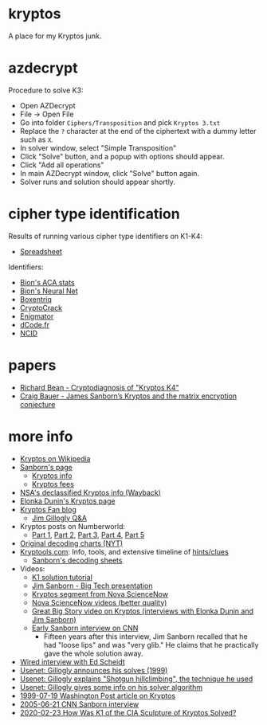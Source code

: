 # kryptos
A place for my Kryptos junk.

# azdecrypt

Procedure to solve K3:

* Open AZDecrypt
* File -> Open File
* Go into folder `Ciphers/Transposition` and pick `Kryptos 3.txt`
* Replace the `?` character at the end of the ciphertext with a dummy letter such as `X`.
* In solver window, select "Simple Transposition"
* Click "Solve" button, and a popup with options should appear.
* Click "Add all operations"
* In main AZDecrypt window, click "Solve" button again.
* Solver runs and solution should appear shortly.

# cipher type identification

Results of running various cipher type identifiers on K1-K4:
* [Spreadsheet](https://docs.google.com/spreadsheets/d/1G2VXt4d_Fx2UH9Sc918rMHaHvJWIvjcCdu_xQyuzRCs/edit?usp=sharing)

Identifiers:
* [Bion's ACA stats](http://bionsgadgets.appspot.com/gadget_forms/refscore.html)
* [Bion's Neural Net](https://bionsbeta.appspot.com/test_area/neural_net_id_test_collection18.html)
* [Boxentriq](https://www.boxentriq.com/code-breaking/cipher-identifier)
* [CryptoCrack](https://sites.google.com/site/cryptocrackprogram)
* [Enigmator](https://merri.cx/enigmator/cryptanalysis/crypto_identifier.html)
* [dCode.fr](https://www.dcode.fr/cipher-identifier)
* [NCID](https://www.cryptool.org/en/cto/ncid)

# papers

* [Richard Bean - Cryptodiagnosis of "Kryptos K4"](https://ecp.ep.liu.se/index.php/histocrypt/article/view/153)
* [Craig Bauer - James Sanborn’s Kryptos and the matrix encryption conjecture](https://www.tandfonline.com/doi/abs/10.1080/01611194.2016.1141556)

# more info
* [Kryptos on Wikipedia](https://en.wikipedia.org/wiki/Kryptos)
* [Sanborn's page](https://jimsanborn.net)
  * [Kryptos info](https://jimsanborn.net/main.html#kryptos)
  * [Kryptos fees](http://jimsanborn.net/kryptos_fees.html)
* [NSA's declassified Kryptos info (Wayback)](https://web.archive.org/web/20160325132415/https://www.nsa.gov/public_info/declass/cia_kryptos_sculpture.shtml)
* [Elonka Dunin's Kryptos page](https://www.elonka.com/kryptos/)
* [Kryptos Fan blog](https://kryptosfan.wordpress.com/)
  * [Jim Gillogly Q&A](https://kryptosfan.wordpress.com/kryptos-foia/kryptos-fan-letter-to-solvers/jim-gilloglys-response/)
* Kryptos posts on Numberworld:
  * [Part 1](https://numberworld.blogspot.com/2017/03/kryptos-cipher-part-1.html), [Part 2](https://numberworld.blogspot.com/2017/03/kryptos-cipher-part-2.html), [Part 3](https://numberworld.blogspot.com/2018/07/kryptos-cipher-part-3.html), [Part 4](https://numberworld.blogspot.com/2020/07/kryptos-cipher-part-4.html), [Part 5](https://numberworld.blogspot.com/2022/10/kryptos-cipher-part-5.html)
* [Original decoding charts (NYT)](https://www.nytimes.com/2010/11/21/us/21codecharts.html)
* [Kryptools.com](http://kryptools.com/): Info, tools, and extensive timeline of [hints/clues](http://kryptools.com/hints.htm)
  * [Sanborn's decoding sheets](http://kryptools.com/Sheets/sheets.htm)
* Videos:
  * [K1 solution tutorial](https://www.youtube.com/watch?v=ks_ZH5ttQzU)
  * [Jim Sanborn - Big Tech presentation](https://media.techcast.cloud/bigtechday6/maximilian-1615/?q=maximilian-1615)
  * [Kryptos segment from Nova ScienceNow](https://www.youtube.com/watch?v=YiYkfwVZuVY)
  * [Nova ScienceNow videos (better quality)](https://drive.google.com/drive/folders/18pgkkNXpOBNkA8Pu4uHa3EttF8qkrQhk?usp=sharing)
  * [Great Big Story video on Kryptos (interviews with Elonka Dunin and Jim Sanborn)](https://www.youtube.com/watch?v=CwdUwevayRU)
  * [Early Sanborn interview on CNN](https://www.youtube.com/watch?v=mhHFXRQgCPo)
    *  Fifteen years after this interview, Jim Sanborn recalled that he had "loose lips" and was "very glib."  He claims that he practically gave the whole solution away.  
* [Wired interview with Ed Scheidt](https://www.wired.com/2005/01/inside-info-on-kryptos-codes)
* [Usenet: Gillogly announces his solves (1999)](https://groups.google.com/g/sci.crypt/c/r0PO91Pnc-E)
* [Usenet: Gillogly explains "Shotgun hillclimbing", the technique he used](https://groups.google.com/g/sci.crypt/c/7rZFtnVHnCY/m/u_aL2sNOuJIJ)
* [Usenet: Gillogly gives some info on his solver algorithm](https://groups.google.com/g/sci.crypt/c/hOCNN6L13CM/m/s85aEvsmrl0J)
* [1999-07-19 Washington Post article on Kryptos](https://www.washingtonpost.com/wp-srv/national/daily/july99/kryptos19.htm)
* [2005-06-21 CNN Sanborn interview](http://edition.cnn.com/2005/US/06/17/sanborn/?fbclid=IwAR2y96oG1gl92CS5_Fty0UtlolM7KjqjlmvyJRH9Fdr3tM4_o-ns9hOs5Ek)
* [2020-02-23 How Was K1 of the CIA Sculpture of Kryptos Solved?](https://mysteriouswritings.com/how-was-k1-of-the-cia-sculpture-of-kryptos-solved/)

  
